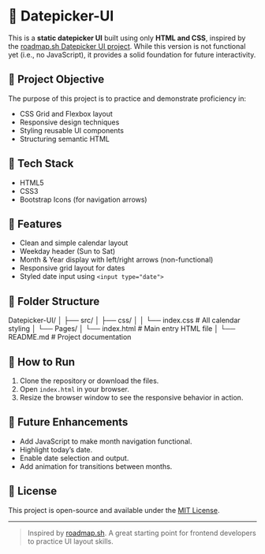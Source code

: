 # 📅 Datepicker-UI

This is a **static datepicker UI** built using only **HTML and CSS**, inspired by the [roadmap.sh Datepicker UI project](https://roadmap.sh/projects/datepicker-ui). While this version is not functional yet (i.e., no JavaScript), it provides a solid foundation for future interactivity.

## 🎯 Project Objective

The purpose of this project is to practice and demonstrate proficiency in:

- CSS Grid and Flexbox layout
- Responsive design techniques
- Styling reusable UI components
- Structuring semantic HTML

## 🧱 Tech Stack

- HTML5
- CSS3
- Bootstrap Icons (for navigation arrows)

## 📐 Features

- Clean and simple calendar layout
- Weekday header (Sun to Sat)
- Month & Year display with left/right arrows (non-functional)
- Responsive grid layout for dates
- Styled date input using `<input type="date">`

## 📁 Folder Structure

Datepicker-UI/
│
├── src/
│   ├── css/
│   │   └── index.css         # All calendar styling
│   └── Pages/
│       └── index.html        # Main entry HTML file
│
└── README.md                 # Project documentation




## 🚀 How to Run

1. Clone the repository or download the files.
2. Open `index.html` in your browser.
3. Resize the browser window to see the responsive behavior in action.

## 🧠 Future Enhancements

- Add JavaScript to make month navigation functional.
- Highlight today’s date.
- Enable date selection and output.
- Add animation for transitions between months.

## 📄 License

This project is open-source and available under the [MIT License](LICENSE).

---

> Inspired by [roadmap.sh](https://roadmap.sh/projects/datepicker-ui). A great starting point for frontend developers to practice UI layout skills.
